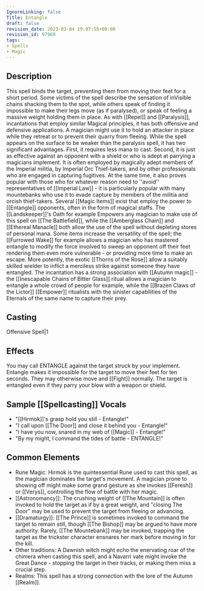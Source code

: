 ```yaml
---
IgnoreLinking: false
Title: Entangle
draft: false
revision_date: 2023-03-04 19:07:58+00:00
revision_id: 97969
tags:
- Spells
- Magic
---
```


## Description
This spell binds the target, preventing them from moving their feet for a short period. Some victims of the spell describe the sensation of inVisible chains shacking them to the spot, while others speak of finding it impossible to make their legs move (as if paralysed), or speak of feeling a massive weight holding them in place. As with [[Repel]] and [[Paralysis]], incantations that employ similar Magical principles, it has both offensive and defensive applications. A magician might use it to hold an attacker in place while they retreat or to prevent their quarry from fleeing. While the spell appears on the surface to be weaker than the paralysis spell, it has two significant advantages. First, it requires less mana to cast. Second, it is just as effective against an opponent with a shield or who is adept at parrying a magicians implement.
It is often employed by magically adept members of the Imperial militia, by Imperial Orc Thief-takers, and by other professionals who are engaged in capturing fugitives. At the same time, it also proves popular with those who for whatever reason need to ''avoid'' representatives of [[Imperial Law]] - it is particularly popular with many mountebanks who use it to evade capture by members of the militia and orcish thief-takers.
Several [[Magic Items]] exist that employ the power to [[Entangle]] opponents, often in the form of magical staffs. The [[Landskeeper]]'s Oath for example Empowers any magician to make use of this spell on [[The Battlefield]], while the [[Amberglass Chain]] and [[Ethereal Manacle]] both allow the use of the spell without depleting stores of personal mana. Some items increase the versatility of the spell; the [[Furrowed Wake]] for example allows a magician who has mastered entangle to modify the force involved to sweep an opponent off their feet rendering them even more vulnerable - or providing more time to make an escape. More potently, the exotic [[Thorns of the Rose]] allow a suitably skilled wielder to inflict a merciless strike against someone they have entangled. 
The incantation has a strong association with [[Autumn magic]] - the [[Inescapable Chains of Bitter Glass]] ritual allows a magician to entangle a whole crowd of people for example, while the [[Brazen Claws of the Lictor]] [[Empower]] ritualists with the sinister capabilities of the Eternals of the same name to capture their prey.
## Casting
Offensive Spell|1
## Effects
You may call ENTANGLE against the target struck by your implement.
Entangle makes it impossible for the target to move their feet for ten seconds. They may otherwise move and [[Fight]] normally.
The target is entangled even if they parry your blow with a weapon or shield.
## Sample [[Spellcasting]] Vocals
* "[[Hirmok]]'s grasp hold you still - Entangle!"
* "I call upon [[The Door]] and close it behind you - Entangle!"
* "I have you now, snared in my web of [[Magic]] - Entangle!"
* "By my might, I command the tides of battle - ENTANGLE!"
## Common Elements
* Rune Magic: Hirmok is the quintessential Rune used to cast this spell, as the magician dominates the target's movement. A magician prone to showing off might make some grand gesture as she invokes [[Feresh]] or [[Verys]], controlling the flow of battle with her magic.
* [[Astronomancy]]: The crushing weight of [[The Mountain]] is often invoked to hold the target as if by a great weight, and "closing The Door" may be used to prevent the target from fleeing or advancing.
* [[Dramaturgy]]: [[The Prince]] is sometimes invoked to command the target to remain still, though [[The Bishop]] may be argued to have more authority. Rarely, [[The Mountebank]] may be invoked, trapping the target as the trickster character ensnares her mark before moving in for the kill.
* Other traditions: A Dawnish witch might echo the enervating roar of the chimera when casting this spell, and a Navarri vate might invoke the Great Dance - stopping the target in their tracks, or making them miss a crucial step.
* Realms: This spell has a strong connection with the lore of the Autumn [[Realm]].